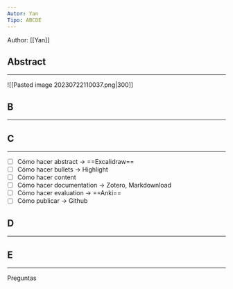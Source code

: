 ```yaml
---
Autor: Yan
Tipo: ABCDE
---
```


Author: [[Yan]]

## Abstract
- - -
![[Pasted image 20230722110037.png|300]]

## B
- - -


## C
- - -
- [ ] Cómo hacer abstract -> ==Excalidraw==
- [ ] Cómo hacer bullets -> Highlight
- [ ] Cómo hacer content 
- [ ] Cómo hacer documentation -> Zotero, Markdownload
- [ ] Cómo hacer evaluation -> ==Anki==
- [ ] Cómo publicar -> Github

## D
- - -



## E
- - -
Preguntas